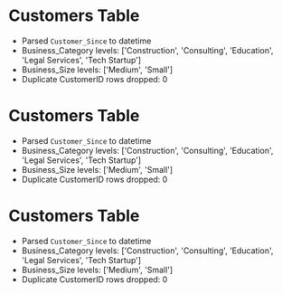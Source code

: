 

# Customers Table
- Parsed `Customer_Since` to datetime
- Business_Category levels: ['Construction', 'Consulting', 'Education', 'Legal Services', 'Tech Startup']
- Business_Size levels: ['Medium', 'Small']
- Duplicate CustomerID rows dropped: 0


# Customers Table
- Parsed `Customer_Since` to datetime
- Business_Category levels: ['Construction', 'Consulting', 'Education', 'Legal Services', 'Tech Startup']
- Business_Size levels: ['Medium', 'Small']
- Duplicate CustomerID rows dropped: 0


# Customers Table
- Parsed `Customer_Since` to datetime
- Business_Category levels: ['Construction', 'Consulting', 'Education', 'Legal Services', 'Tech Startup']
- Business_Size levels: ['Medium', 'Small']
- Duplicate CustomerID rows dropped: 0
